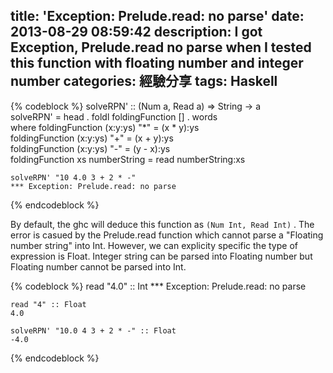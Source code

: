 title: 'Exception: Prelude.read: no parse'
date: 2013-08-29 08:59:42
description: I got Exception, Prelude.read no parse when I tested this function with floating number and integer number
categories: 經驗分享
tags: Haskell
---

{% codeblock %}
    solveRPN' :: (Num a, Read a) => String -> a  
    solveRPN' = head . foldl foldingFunction [] . words  
        where   foldingFunction (x:y:ys) "*" = (x * y):ys  
                foldingFunction (x:y:ys) "+" = (x + y):ys  
                foldingFunction (x:y:ys) "-" = (y - x):ys  
                foldingFunction xs numberString = read numberString:xs 

    solveRPN' "10 4.0 3 + 2 * -"
    *** Exception: Prelude.read: no parse
	
{% endcodeblock %}

By default, the ghc will deduce this function as `(Num Int, Read Int)` . The error is casued by the Prelude.read function which cannot parse a "Floating number string" into Int. However, we can explicity specific the type of expression is Float. Integer string can be parsed into Floating number but Floating number cannot be parsed into Int.

{% codeblock %}
    read "4.0" :: Int
    *** Exception: Prelude.read: no parse

    read "4" :: Float
    4.0
    
    solveRPN' "10.0 4 3 + 2 * -" :: Float
    -4.0
{% endcodeblock %}